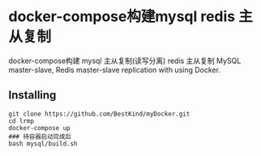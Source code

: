 # docker-compose构建mysql redis 主从复制

docker-compose构建 mysql 主从复制(读写分离) redis 主从复制
MySQL master-slave, Redis master-slave replication with using Docker.

## Installing

```
git clone https://github.com/BestKind/myDocker.git
cd lrmp
docker-compose up
### 待容器启动完成后
bash mysql/build.sh
```


